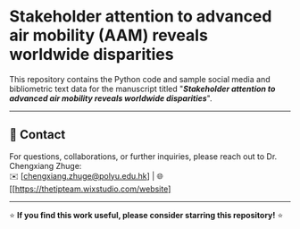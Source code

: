 # Stakeholder attention to advanced air mobility (AAM) reveals worldwide disparities
This repository contains the Python code and sample social media and bibliometric text data for the manuscript titled "**_Stakeholder attention to advanced air mobility reveals worldwide disparities_**".


---

## 📧 Contact  
For questions, collaborations, or further inquiries, please reach out to Dr. Chengxiang Zhuge:  
✉️ [chengxiang.zhuge@polyu.edu.hk] | 🌐 [[https://thetipteam.wixstudio.com/website]  

---

⭐ **If you find this work useful, please consider starring this repository!** ⭐
